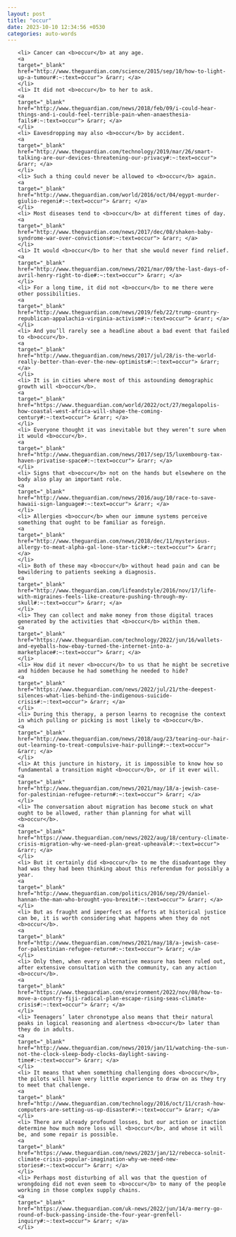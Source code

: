 ```yaml
---
layout: post
title: "occur"
date: 2023-10-10 12:34:56 +0530
categories: auto-words
---
```

<ol>

    <li> Cancer can <b>occur</b> at any age.
    <a 
    target="_blank" 
    href="http://www.theguardian.com/science/2015/sep/10/how-to-light-up-a-tumour#:~:text=occur"> &rarr; </a>
    </li>
    <li> It did not <b>occur</b> to her to ask.
    <a 
    target="_blank" 
    href="http://www.theguardian.com/news/2018/feb/09/i-could-hear-things-and-i-could-feel-terrible-pain-when-anaesthesia-fails#:~:text=occur"> &rarr; </a>
    </li>
    <li> Eavesdropping may also <b>occur</b> by accident.
    <a 
    target="_blank" 
    href="http://www.theguardian.com/technology/2019/mar/26/smart-talking-are-our-devices-threatening-our-privacy#:~:text=occur"> &rarr; </a>
    </li>
    <li> Such a thing could never be allowed to <b>occur</b> again.
    <a 
    target="_blank" 
    href="http://www.theguardian.com/world/2016/oct/04/egypt-murder-giulio-regeni#:~:text=occur"> &rarr; </a>
    </li>
    <li> Most diseases tend to <b>occur</b> at different times of day.
    <a 
    target="_blank" 
    href="http://www.theguardian.com/news/2017/dec/08/shaken-baby-syndrome-war-over-convictions#:~:text=occur"> &rarr; </a>
    </li>
    <li> It would <b>occur</b> to her that she would never find relief.
    <a 
    target="_blank" 
    href="http://www.theguardian.com/news/2021/mar/09/the-last-days-of-avril-henry-right-to-die#:~:text=occur"> &rarr; </a>
    </li>
    <li> For a long time, it did not <b>occur</b> to me there were other possibilities.
    <a 
    target="_blank" 
    href="http://www.theguardian.com/news/2019/feb/22/trump-country-republican-appalachia-virginia-activism#:~:text=occur"> &rarr; </a>
    </li>
    <li> And you’ll rarely see a headline about a bad event that failed to <b>occur</b>.
    <a 
    target="_blank" 
    href="http://www.theguardian.com/news/2017/jul/28/is-the-world-really-better-than-ever-the-new-optimists#:~:text=occur"> &rarr; </a>
    </li>
    <li> It is in cities where most of this astounding demographic growth will <b>occur</b>.
    <a 
    target="_blank" 
    href="https://www.theguardian.com/world/2022/oct/27/megalopolis-how-coastal-west-africa-will-shape-the-coming-century#:~:text=occur"> &rarr; </a>
    </li>
    <li> Everyone thought it was inevitable but they weren’t sure when it would <b>occur</b>.
    <a 
    target="_blank" 
    href="http://www.theguardian.com/news/2017/sep/15/luxembourg-tax-haven-privatise-space#:~:text=occur"> &rarr; </a>
    </li>
    <li> Signs that <b>occur</b> not on the hands but elsewhere on the body also play an important role.
    <a 
    target="_blank" 
    href="http://www.theguardian.com/news/2016/aug/10/race-to-save-hawaii-sign-language#:~:text=occur"> &rarr; </a>
    </li>
    <li> Allergies <b>occur</b> when our immune systems perceive something that ought to be familiar as foreign.
    <a 
    target="_blank" 
    href="http://www.theguardian.com/news/2018/dec/11/mysterious-allergy-to-meat-alpha-gal-lone-star-tick#:~:text=occur"> &rarr; </a>
    </li>
    <li> Both of these may <b>occur</b> without head pain and can be bewildering to patients seeking a diagnosis.
    <a 
    target="_blank" 
    href="http://www.theguardian.com/lifeandstyle/2016/nov/17/life-with-migraines-feels-like-creature-pushing-through-my-skull#:~:text=occur"> &rarr; </a>
    </li>
    <li> They can collect and make money from those digital traces generated by the activities that <b>occur</b> within them.
    <a 
    target="_blank" 
    href="https://www.theguardian.com/technology/2022/jun/16/wallets-and-eyeballs-how-ebay-turned-the-internet-into-a-marketplace#:~:text=occur"> &rarr; </a>
    </li>
    <li> How did it never <b>occur</b> to us that he might be secretive and hidden because he had something he needed to hide?
    <a 
    target="_blank" 
    href="https://www.theguardian.com/news/2022/jul/21/the-deepest-silences-what-lies-behind-the-indigenous-suicide-crisis#:~:text=occur"> &rarr; </a>
    </li>
    <li> During this therapy, a person learns to recognise the context in which pulling or picking is most likely to <b>occur</b>.
    <a 
    target="_blank" 
    href="http://www.theguardian.com/news/2018/aug/23/tearing-our-hair-out-learning-to-treat-compulsive-hair-pulling#:~:text=occur"> &rarr; </a>
    </li>
    <li> At this juncture in history, it is impossible to know how so fundamental a transition might <b>occur</b>, or if it ever will.
    <a 
    target="_blank" 
    href="http://www.theguardian.com/news/2021/may/18/a-jewish-case-for-palestinian-refugee-return#:~:text=occur"> &rarr; </a>
    </li>
    <li> The conversation about migration has become stuck on what ought to be allowed, rather than planning for what will <b>occur</b>.
    <a 
    target="_blank" 
    href="https://www.theguardian.com/news/2022/aug/18/century-climate-crisis-migration-why-we-need-plan-great-upheaval#:~:text=occur"> &rarr; </a>
    </li>
    <li> But it certainly did <b>occur</b> to me the disadvantage they had was they had been thinking about this referendum for possibly a year.
    <a 
    target="_blank" 
    href="http://www.theguardian.com/politics/2016/sep/29/daniel-hannan-the-man-who-brought-you-brexit#:~:text=occur"> &rarr; </a>
    </li>
    <li> But as fraught and imperfect as efforts at historical justice can be, it is worth considering what happens when they do not <b>occur</b>.
    <a 
    target="_blank" 
    href="http://www.theguardian.com/news/2021/may/18/a-jewish-case-for-palestinian-refugee-return#:~:text=occur"> &rarr; </a>
    </li>
    <li> Only then, when every alternative measure has been ruled out, after extensive consultation with the community, can any action <b>occur</b>.
    <a 
    target="_blank" 
    href="https://www.theguardian.com/environment/2022/nov/08/how-to-move-a-country-fiji-radical-plan-escape-rising-seas-climate-crisis#:~:text=occur"> &rarr; </a>
    </li>
    <li> Teenagers’ later chronotype also means that their natural peaks in logical reasoning and alertness <b>occur</b> later than they do in adults.
    <a 
    target="_blank" 
    href="http://www.theguardian.com/news/2019/jan/11/watching-the-sun-not-the-clock-sleep-body-clocks-daylight-saving-time#:~:text=occur"> &rarr; </a>
    </li>
    <li> It means that when something challenging does <b>occur</b>, the pilots will have very little experience to draw on as they try to meet that challenge.
    <a 
    target="_blank" 
    href="http://www.theguardian.com/technology/2016/oct/11/crash-how-computers-are-setting-us-up-disaster#:~:text=occur"> &rarr; </a>
    </li>
    <li> There are already profound losses, but our action or inaction determine how much more loss will <b>occur</b>, and whose it will be, and some repair is possible.
    <a 
    target="_blank" 
    href="https://www.theguardian.com/news/2023/jan/12/rebecca-solnit-climate-crisis-popular-imagination-why-we-need-new-stories#:~:text=occur"> &rarr; </a>
    </li>
    <li> Perhaps most disturbing of all was that the question of wrongdoing did not even seem to <b>occur</b> to many of the people working in those complex supply chains.
    <a 
    target="_blank" 
    href="https://www.theguardian.com/uk-news/2022/jun/14/a-merry-go-round-of-buck-passing-inside-the-four-year-grenfell-inquiry#:~:text=occur"> &rarr; </a>
    </li>